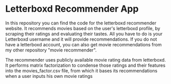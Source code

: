 # Letterboxd Recommender App
In this repository you can find the code for the letterboxd recommender website. It recommends movies based on the user's letterboxd profile, by scraping their ratings and evaluating their tastes. All you have to do is your Letterboxd username and it will provide recommendations. If you do not have a letterboxd account, you can also get movie recommendations from my other repository "movie recommender".

The recommender uses publicly available movie rating data from letterboxd. It performs matrix factorization to condense those ratings and their features into the movies_factor.csv file, from which it bases its recommendations when a user inputs his own movie ratings




